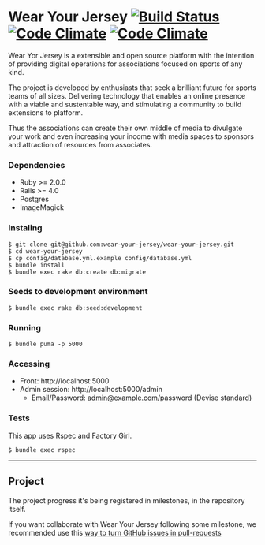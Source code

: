 # Wear Your Jersey [![Build Status](https://travis-ci.org/wear-your-jersey/wear-your-jersey.svg?branch=master)](https://travis-ci.org/wear-your-jersey/wear-your-jersey) [![Code Climate](https://codeclimate.com/github/wear-your-jersey/wear-your-jersey.png)](https://codeclimate.com/github/wear-your-jersey/wear-your-jersey) [![Code Climate](https://codeclimate.com/github/wear-your-jersey/wear-your-jersey/coverage.png)](https://codeclimate.com/github/wear-your-jersey/wear-your-jersey)

Wear Yor Jersey is a extensible and open source platform with the intention of providing digital operations for associations focused on sports of any kind.

The project is developed by enthusiasts that seek a brilliant future for sports teams of all sizes. Delivering technology that enables an online presence with a viable and sustentable way, and stimulating a community to build extensions to platform.

Thus the associations can create their own middle of media to divulgate your work and even increasing your income with media spaces to sponsors and attraction of resources from associates.

### Dependencies

* Ruby >= 2.0.0
* Rails >= 4.0
* Postgres
* ImageMagick

### Instaling

```
$ git clone git@github.com:wear-your-jersey/wear-your-jersey.git
$ cd wear-your-jersey
$ cp config/database.yml.example config/database.yml
$ bundle install
$ bundle exec rake db:create db:migrate
```

### Seeds to development environment

```
$ bundle exec rake db:seed:development
```

### Running

```
$ bundle puma -p 5000
```

### Accessing

* Front: http://localhost:5000
* Admin session: http://localhost:5000/admin
	*  Email/Password: admin@example.com/password (Devise standard)

### Tests

This app uses Rspec and Factory Girl.

```
$ bundle exec rspec
```

---

## Project

The project progress it's being registered in milestones, in the repository itself.

If you want collaborate with Wear Your Jersey following some milestone, we recommended use this [way to turn GitHub issues in pull-requests](http://opensoul.org/2012/11/09/convert-a-github-issue-into-a-pull-request/)
